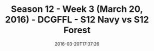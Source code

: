 ---
title: Season 12 - Week 3 (March 20, 2016) - DCGFFL - S12 Navy vs S12 Forest
teams-score:
- team: _teams/s12-navy.md
  score: 33
- team: _teams/s12-forest.md
  score: 13
mvp: Will C. (Navy); Nolan L. (Forest)
game-ball: Brad A. (Navy); joseph (Forest)
sportsperson: ''
season: 12
week: 3
date: '2016-03-20T17:37:26'
pageid: season-12-week-3-march-20-2016-4188-vs-4179
---